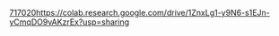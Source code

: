 [717020](https://colab.research.google.com/drive/1ZnxLg1-y9N6-s1EJn-yCmqDO9vAKzrEx?usp=sharing)https://colab.research.google.com/drive/1ZnxLg1-y9N6-s1EJn-yCmqDO9vAKzrEx?usp=sharing
